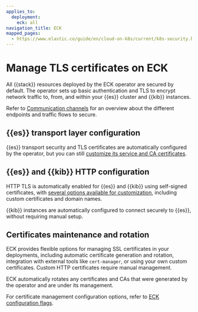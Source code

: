 ```yaml
---
applies_to:
  deployment:
    eck: all
navigation_title: ECK
mapped_pages:
  - https://www.elastic.co/guide/en/cloud-on-k8s/current/k8s-security.html
---
```


# Manage TLS certificates on ECK

All {{stack}} resources deployed by the ECK operator are secured by default. The operator sets up basic authentication and TLS to encrypt network traffic to, from, and within your {{es}} cluster and {{kib}} instances.

Refer to [Communication channels](./secure-cluster-communications.md#communication-channels) for an overview about the different endpoints and traffic flows to secure.

## {{es}} transport layer configuration

{{es}} transport security and TLS certificates are automatically configured by the operator, but you can still [customize its service and CA certificates](/deploy-manage/security/k8s-transport-settings.md).

## {{es}} and {{kib}} HTTP configuration

HTTP TLS is automatically enabled for {{es}} and {{kib}} using self-signed certificates, with [several options available for customization](./k8s-https-settings.md), including custom certificates and domain names.

{{kib}} instances are automatically configured to connect securely to {{es}}, without requiring manual setup.

## Certificates maintenance and rotation

ECK provides flexible options for managing SSL certificates in your deployments, including automatic certificate generation and rotation, integration with external tools like `cert-manager`, or using your own custom certificates. Custom HTTP certificates require manual management.

ECK automatically rotates any certificates and CAs that were generated by the operator and are under its management.

For certificate management configuration options, refer to [ECK configuration flags](cloud-on-k8s://reference/eck-configuration-flags.md).